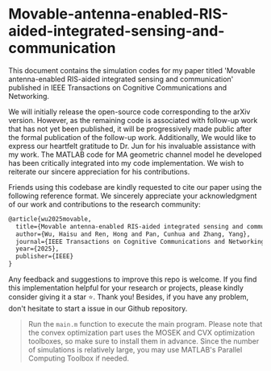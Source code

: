 # Movable-antenna-enabled-RIS-aided-integrated-sensing-and-communication
This document contains the simulation codes for my paper titled 'Movable antenna-enabled RIS-aided integrated sensing and communication' published in IEEE Transactions on Cognitive Communications and Networking.

We will initially release the open-source code corresponding to the arXiv version. However, as the remaining code is associated with follow-up work that has not yet been published, it will be progressively made public after the formal publication of the follow-up work. Additionally, We would like to express our heartfelt gratitude to Dr. Jun for his invaluable assistance with my work. The MATLAB code for MA geometric channel model he developed has been critically integrated into my code implementation. We wish to reiterate our sincere appreciation for his contributions.

Friends using this codebase are kindly requested to cite our paper using the following reference format. We sincerely appreciate your acknowledgment of our work and contributions to the research community:

```latex
@article{wu2025movable,
  title={Movable antenna-enabled RIS-aided integrated sensing and communication},
  author={Wu, Haisu and Ren, Hong and Pan, Cunhua and Zhang, Yang},
  journal={IEEE Transactions on Cognitive Communications and Networking},
  year={2025},
  publisher={IEEE}
}
```

Any feedback and suggestions to improve this repo is welcome. If you find this implementation helpful for your research or projects, please kindly consider giving it a star ⭐️. Thank you! Besides, if you have any problem, don't hesitate to start a issue in our Github repository.

> Run the `main.m` function to execute the main program. Please note that the convex optimization part uses the MOSEK and CVX optimization toolboxes, so make sure to install them in advance. Since the number of simulations is relatively large, you may use MATLAB's Parallel Computing Toolbox if needed.
